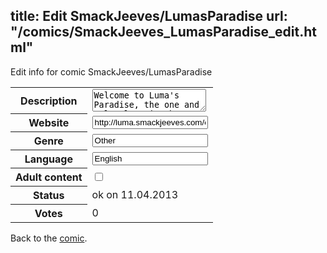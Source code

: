 title: Edit SmackJeeves/LumasParadise
url: "/comics/SmackJeeves_LumasParadise_edit.html"
---
Edit info for comic SmackJeeves/LumasParadise

<form name="comic" action="http://gaepostmail.appengine.com/comic" name="post">
<table class="comicinfo">
<tr>
<th>Description</th><td><textarea name="description">Welcome to Luma's Paradise, the one and only place in the galaxy where you can find sprite comics starring the Lumas!</textarea></td>
</tr>
<tr>
<th>Website</th><td><input type="text" name="url" value="http://luma.smackjeeves.com/comics/"/></td>
</tr>
<tr>
<th>Genre</th><td><input type="text" name="genre" value="Other"/></td>
</tr>
<tr>
<th>Language</th><td><input type="text" name="language" value="English"/></td>
</tr>
<tr>
<th>Adult content</th><td><input type="checkbox" name="adult" value="adult" /></td>
</tr>
<tr>
<th>Status</th><td>ok on 11.04.2013</td>
</tr>
<tr>
<th>Votes</th><td>0</div></td>
</tr>
</table>
</form>

Back to the [comic](/comics/SmackJeeves_LumasParadise.html).
